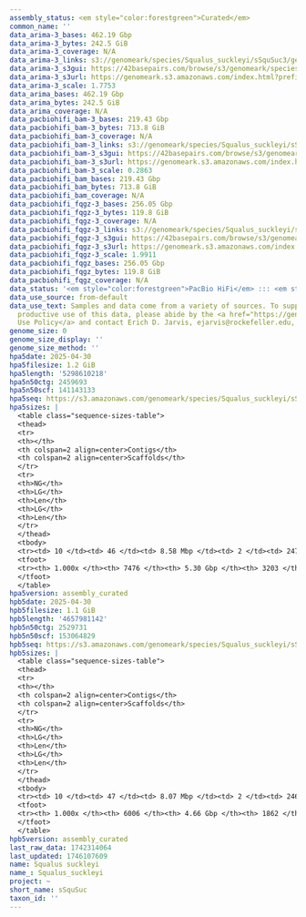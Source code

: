 ```yaml
---
assembly_status: <em style="color:forestgreen">Curated</em>
common_name: ''
data_arima-3_bases: 462.19 Gbp
data_arima-3_bytes: 242.5 GiB
data_arima-3_coverage: N/A
data_arima-3_links: s3://genomeark/species/Squalus_suckleyi/sSquSuc3/genomic_data/arima/<br>
data_arima-3_s3gui: https://42basepairs.com/browse/s3/genomeark/species/Squalus_suckleyi/sSquSuc3/genomic_data/arima/
data_arima-3_s3url: https://genomeark.s3.amazonaws.com/index.html?prefix=species/Squalus_suckleyi/sSquSuc3/genomic_data/arima/
data_arima-3_scale: 1.7753
data_arima_bases: 462.19 Gbp
data_arima_bytes: 242.5 GiB
data_arima_coverage: N/A
data_pacbiohifi_bam-3_bases: 219.43 Gbp
data_pacbiohifi_bam-3_bytes: 713.8 GiB
data_pacbiohifi_bam-3_coverage: N/A
data_pacbiohifi_bam-3_links: s3://genomeark/species/Squalus_suckleyi/sSquSuc3/genomic_data/pacbio_hifi/<br>
data_pacbiohifi_bam-3_s3gui: https://42basepairs.com/browse/s3/genomeark/species/Squalus_suckleyi/sSquSuc3/genomic_data/pacbio_hifi/
data_pacbiohifi_bam-3_s3url: https://genomeark.s3.amazonaws.com/index.html?prefix=species/Squalus_suckleyi/sSquSuc3/genomic_data/pacbio_hifi/
data_pacbiohifi_bam-3_scale: 0.2863
data_pacbiohifi_bam_bases: 219.43 Gbp
data_pacbiohifi_bam_bytes: 713.8 GiB
data_pacbiohifi_bam_coverage: N/A
data_pacbiohifi_fqgz-3_bases: 256.05 Gbp
data_pacbiohifi_fqgz-3_bytes: 119.8 GiB
data_pacbiohifi_fqgz-3_coverage: N/A
data_pacbiohifi_fqgz-3_links: s3://genomeark/species/Squalus_suckleyi/sSquSuc3/genomic_data/pacbio_hifi/<br>
data_pacbiohifi_fqgz-3_s3gui: https://42basepairs.com/browse/s3/genomeark/species/Squalus_suckleyi/sSquSuc3/genomic_data/pacbio_hifi/
data_pacbiohifi_fqgz-3_s3url: https://genomeark.s3.amazonaws.com/index.html?prefix=species/Squalus_suckleyi/sSquSuc3/genomic_data/pacbio_hifi/
data_pacbiohifi_fqgz-3_scale: 1.9911
data_pacbiohifi_fqgz_bases: 256.05 Gbp
data_pacbiohifi_fqgz_bytes: 119.8 GiB
data_pacbiohifi_fqgz_coverage: N/A
data_status: '<em style="color:forestgreen">PacBio HiFi</em> ::: <em style="color:forestgreen">Arima</em>'
data_use_source: from-default
data_use_text: Samples and data come from a variety of sources. To support fair and
  productive use of this data, please abide by the <a href="https://genome10k.soe.ucsc.edu/data-use-policies/">Data
  Use Policy</a> and contact Erich D. Jarvis, ejarvis@rockefeller.edu, with any questions.
genome_size: 0
genome_size_display: ''
genome_size_method: ''
hpa5date: 2025-04-30
hpa5filesize: 1.2 GiB
hpa5length: '5298610218'
hpa5n50ctg: 2459693
hpa5n50scf: 141143133
hpa5seq: https://s3.amazonaws.com/genomeark/species/Squalus_suckleyi/sSquSuc3/assembly_curated/sSquSuc5.hap1.cur.20250430.fasta.gz
hpa5sizes: |
  <table class="sequence-sizes-table">
  <thead>
  <tr>
  <th></th>
  <th colspan=2 align=center>Contigs</th>
  <th colspan=2 align=center>Scaffolds</th>
  </tr>
  <tr>
  <th>NG</th>
  <th>LG</th>
  <th>Len</th>
  <th>LG</th>
  <th>Len</th>
  </tr>
  </thead>
  <tbody>
  <tr><td> 10 </td><td> 46 </td><td> 8.58 Mbp </td><td> 2 </td><td> 247.49 Mbp </td></tr><tr><td> 20 </td><td> 123 </td><td> 5.86 Mbp </td><td> 5 </td><td> 201.92 Mbp </td></tr><tr><td> 30 </td><td> 228 </td><td> 4.31 Mbp </td><td> 8 </td><td> 174.55 Mbp </td></tr><tr><td> 40 </td><td> 372 </td><td> 3.28 Mbp </td><td> 11 </td><td> 164.42 Mbp </td></tr><tr style="background-color:#cccccc;"><td> 50 </td><td> 558 </td><td style="background-color:#88ff88;"> 2.46 Mbp </td><td> 14 </td><td style="background-color:#88ff88;"> 141.14 Mbp </td></tr><tr><td> 60 </td><td> 815 </td><td> 1.74 Mbp </td><td> 19 </td><td> 92.13 Mbp </td></tr><tr><td> 70 </td><td> 1186 </td><td> 1.17 Mbp </td><td> 25 </td><td> 67.83 Mbp </td></tr><tr><td> 80 </td><td> 1760 </td><td> 0.71 Mbp </td><td> 64 </td><td> 4.99 Mbp </td></tr><tr><td> 90 </td><td> 2814 </td><td> 344.02 Kbp </td><td> 330 </td><td> 1.05 Mbp </td></tr><tr><td> 100 </td><td> 7476 </td><td> 387  bp </td><td> 3203 </td><td> 5.49 Kbp </td></tr></tbody>
  <tfoot>
  <tr><th> 1.000x </th><th> 7476 </th><th> 5.30 Gbp </th><th> 3203 </th><th> 5.30 Gbp </th></tr>
  </tfoot>
  </table>
hpa5version: assembly_curated
hpb5date: 2025-04-30
hpb5filesize: 1.1 GiB
hpb5length: '4657981142'
hpb5n50ctg: 2529731
hpb5n50scf: 153064829
hpb5seq: https://s3.amazonaws.com/genomeark/species/Squalus_suckleyi/sSquSuc3/assembly_curated/sSquSuc5.hap2.cur.20250430.fasta.gz
hpb5sizes: |
  <table class="sequence-sizes-table">
  <thead>
  <tr>
  <th></th>
  <th colspan=2 align=center>Contigs</th>
  <th colspan=2 align=center>Scaffolds</th>
  </tr>
  <tr>
  <th>NG</th>
  <th>LG</th>
  <th>Len</th>
  <th>LG</th>
  <th>Len</th>
  </tr>
  </thead>
  <tbody>
  <tr><td> 10 </td><td> 47 </td><td> 8.07 Mbp </td><td> 2 </td><td> 246.42 Mbp </td></tr><tr><td> 20 </td><td> 115 </td><td> 5.83 Mbp </td><td> 4 </td><td> 203.31 Mbp </td></tr><tr><td> 30 </td><td> 211 </td><td> 4.16 Mbp </td><td> 7 </td><td> 187.03 Mbp </td></tr><tr><td> 40 </td><td> 337 </td><td> 3.25 Mbp </td><td> 9 </td><td> 177.15 Mbp </td></tr><tr style="background-color:#cccccc;"><td> 50 </td><td> 499 </td><td style="background-color:#88ff88;"> 2.53 Mbp </td><td> 12 </td><td style="background-color:#88ff88;"> 153.06 Mbp </td></tr><tr><td> 60 </td><td> 720 </td><td> 1.76 Mbp </td><td> 15 </td><td> 128.91 Mbp </td></tr><tr><td> 70 </td><td> 1041 </td><td> 1.20 Mbp </td><td> 19 </td><td> 91.51 Mbp </td></tr><tr><td> 80 </td><td> 1529 </td><td> 0.74 Mbp </td><td> 25 </td><td> 70.82 Mbp </td></tr><tr><td> 90 </td><td> 2410 </td><td> 370.51 Kbp </td><td> 86 </td><td> 2.16 Mbp </td></tr><tr><td> 100 </td><td> 6006 </td><td> 717  bp </td><td> 1862 </td><td> 5.55 Kbp </td></tr></tbody>
  <tfoot>
  <tr><th> 1.000x </th><th> 6006 </th><th> 4.66 Gbp </th><th> 1862 </th><th> 4.66 Gbp </th></tr>
  </tfoot>
  </table>
hpb5version: assembly_curated
last_raw_data: 1742314064
last_updated: 1746107609
name: Squalus suckleyi
name_: Squalus_suckleyi
project: ~
short_name: sSquSuc
taxon_id: ''
---
```

